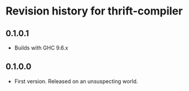 # Revision history for thrift-compiler

## 0.1.0.1

* Builds with GHC 9.6.x

## 0.1.0.0

* First version. Released on an unsuspecting world.
